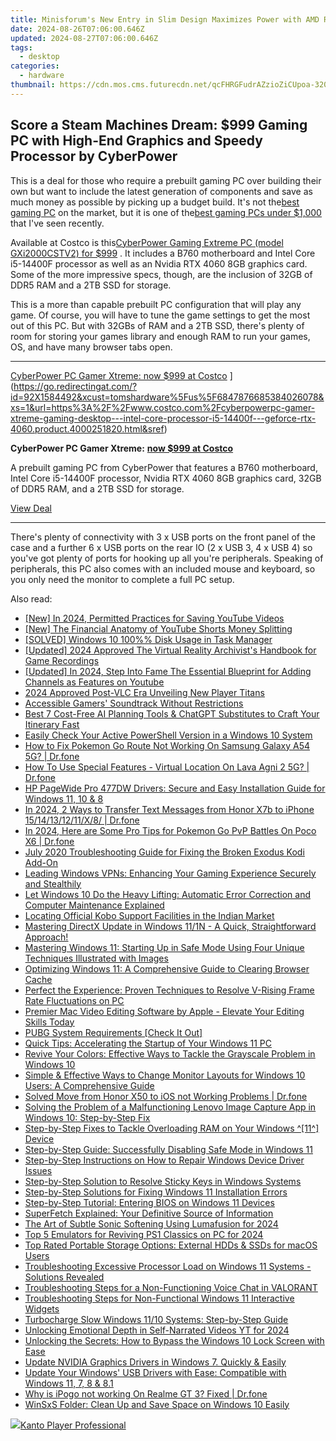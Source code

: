 ```yaml
---
title: Minisforum's New Entry in Slim Design Maximizes Power with AMD Ryzen 9 Processor and Advanced GPU Tech
date: 2024-08-26T07:06:00.646Z
updated: 2024-08-27T07:06:00.646Z
tags:
  - desktop
categories:
  - hardware
thumbnail: https://cdn.mos.cms.futurecdn.net/qcFHRGFudrAZzioZiCUpoa-320-80.png
---
```


## Score a Steam Machines Dream: $999 Gaming PC with High-End Graphics and Speedy Processor by CyberPower

This is a deal for those who require a prebuilt gaming PC over building their own but want to include the latest generation of components and save as much money as possible by picking up a budget build. It's not the[best gaming PC](https://www.tomshardware.com/best-picks/best-gaming-pcs) on the market, but it is one of the[best gaming PCs under $1,000](https://www.tomshardware.com/best-picks/best-pc-builds-gaming) that I've seen recently.

 Available at Costco is this[CyberPower Gaming Extreme PC (model GXi2000CSTV2) for $999](https://go.redirectingat.com/?id=92X1584492&xcust=tomshardware%5Fus%5F3885870272764414786&xs=1&url=https%3A%2F%2Fwww.costco.com%2Fcyberpowerpc-gamer-xtreme-gaming-desktop---intel-core-processor-i5-14400f---geforce-rtx-4060.product.4000251820.html&sref=https%3A%2F%2Fwww.tomshardware.com%2Fdesktops%2Fgaming-pcs%2Fpick-up-this-cyberpower-gaming-pc-for-just-dollar999-includes-nvidia-rtx-4060-8gb-intel-core-i5-14400f-and-32gb-of-ddr5-ram) . It includes a B760 motherboard and Intel Core i5-14400F processor as well as an Nvidia RTX 4060 8GB graphics card. Some of the more impressive specs, though, are the inclusion of 32GB of DDR5 RAM and a 2TB SSD for storage.

 This is a more than capable prebuilt PC configuration that will play any game. Of course, you will have to tune the game settings to get the most out of this PC. But with 32GBs of RAM and a 2TB SSD, there's plenty of room for storing your games library and enough RAM to run your games, OS, and have many browser tabs open.

---

[CyberPower PC Gamer Xtreme: now $999 at Costco](https://cdn.mos.cms.futurecdn.net/JhZG4fuC8Dqc5vAfZ3b2bM-200-100.png "CyberPower PC Gamer Xtreme: now $999 at Costco") ](https://go.redirectingat.com/?id=92X1584492&xcust=tomshardware%5Fus%5F6847876685384026078&xs=1&url=https%3A%2F%2Fwww.costco.com%2Fcyberpowerpc-gamer-xtreme-gaming-desktop---intel-core-processor-i5-14400f---geforce-rtx-4060.product.4000251820.html&sref)

**CyberPower PC Gamer Xtreme:** [**now $999 at Costco**](https://go.redirectingat.com/?id=92X1584492&xcust=tomshardware%5Fus%5F5197591435400513935&xs=1&url=https%3A%2F%2Fwww.costco.com%2Fcyberpowerpc-gamer-xtreme-gaming-desktop---intel-core-processor-i5-14400f---geforce-rtx-4060.product.4000251820.html&sref)
  
 A prebuilt gaming PC from CyberPower that features a B760 motherboard, Intel Core i5-14400F processor, Nvidia RTX 4060 8GB graphics card, 32GB of DDR5 RAM, and a 2TB SSD for storage.

[View Deal](https://go.redirectingat.com/?id=92X1584492&xcust=tomshardware%5Fus%5F6847876685384026078&xs=1&url=https%3A%2F%2Fwww.costco.com%2Fcyberpowerpc-gamer-xtreme-gaming-desktop---intel-core-processor-i5-14400f---geforce-rtx-4060.product.4000251820.html&sref)

---

 There's plenty of connectivity with 3 x USB ports on the front panel of the case and a further 6 x USB ports on the rear IO (2 x USB 3, 4 x USB 4) so you've got plenty of ports for hooking up all you're peripherals. Speaking of peripherals, this PC also comes with an included mouse and keyboard, so you only need the monitor to complete a full PC setup.


<ins class="adsbygoogle"
     style="display:block"
     data-ad-format="autorelaxed"
     data-ad-client="ca-pub-7571918770474297"
     data-ad-slot="1223367746"></ins>



<ins class="adsbygoogle"
     style="display:block"
     data-ad-client="ca-pub-7571918770474297"
     data-ad-slot="8358498916"
     data-ad-format="auto"
     data-full-width-responsive="true"></ins>

<span class="atpl-alsoreadstyle">Also read:</span>
<div><ul>
<li><a href="https://youtube-blog.techidaily.com/n-2024-permitted-practices-for-saving-youtube-videos/"><u>[New] In 2024, Permitted Practices for Saving YouTube Videos</u></a></li>
<li><a href="https://youtube-zero.techidaily.com/he-financial-anatomy-of-youtube-shorts-money-splitting/"><u>[New] The Financial Anatomy of YouTube Shorts Money Splitting</u></a></li>
<li><a href="https://technical-tips.techidaily.com/solved-windows-10-100-disk-usage-in-task-manager/"><u>[SOLVED] Windows 10 100%% Disk Usage in Task Manager</u></a></li>
<li><a href="https://screen-capture.techidaily.com/updated-2024-approved-the-virtual-reality-archivists-handbook-for-game-recordings/"><u>[Updated] 2024 Approved  The Virtual Reality Archivist's Handbook for Game Recordings</u></a></li>
<li><a href="https://youtube-lab.techidaily.com/ed-in-2024-step-into-fame-the-essential-blueprint-for-adding-channels-as-features-on-youtube/"><u>[Updated] In 2024, Step Into Fame  The Essential Blueprint for Adding Channels as Features on Youtube</u></a></li>
<li><a href="https://extra-support.techidaily.com/2024-approved-post-vlc-era-unveiling-new-player-titans/"><u>2024 Approved  Post-VLC Era  Unveiling New Player Titans</u></a></li>
<li><a href="https://extra-resources.techidaily.com/accessible-gamers-soundtrack-without-restrictions/"><u>Accessible Gamers' Soundtrack Without Restrictions</u></a></li>
<li><a href="https://tech-haven.techidaily.com/best-7-cost-free-ai-planning-tools-and-chatgpt-substitutes-to-craft-your-itinerary-fast/"><u>Best 7 Cost-Free AI Planning Tools & ChatGPT Substitutes to Craft Your Itinerary Fast</u></a></li>
<li><a href="https://win-forum.techidaily.com/easily-check-your-active-powershell-version-in-a-windows-10-system/"><u>Easily Check Your Active PowerShell Version in a Windows 10 System</u></a></li>
<li><a href="https://change-location.techidaily.com/how-to-fix-pokemon-go-route-not-working-on-samsung-galaxy-a54-5g-drfone-by-drfone-virtual-android/"><u>How to Fix Pokemon Go Route Not Working On Samsung Galaxy A54 5G? | Dr.fone</u></a></li>
<li><a href="https://fix-guide.techidaily.com/how-to-use-special-features-virtual-location-on-lava-agni-2-5g-drfone-by-drfone-virtual-android/"><u>How To Use Special Features - Virtual Location On Lava Agni 2 5G? | Dr.fone</u></a></li>
<li><a href="https://hardware-help.techidaily.com/hp-pagewide-pro-477dw-drivers-secure-and-easy-installation-guide-for-windows-11-10-and-8/"><u>HP PageWide Pro 477DW Drivers: Secure and Easy Installation Guide for Windows 11, 10 & 8</u></a></li>
<li><a href="https://android-transfer.techidaily.com/in-2024-2-ways-to-transfer-text-messages-from-honor-x7b-to-iphone-1514131211x8-drfone-by-drfone-transfer-from-android-transfer-from-android/"><u>In 2024, 2 Ways to Transfer Text Messages from Honor X7b to iPhone 15/14/13/12/11/X/8/ | Dr.fone</u></a></li>
<li><a href="https://pokemon-go-android.techidaily.com/in-2024-here-are-some-pro-tips-for-pokemon-go-pvp-battles-on-poco-x6-drfone-by-drfone-virtual-android/"><u>In 2024, Here are Some Pro Tips for Pokemon Go PvP Battles On Poco X6 | Dr.fone</u></a></li>
<li><a href="https://technical-tips.techidaily.com/july-2020-troubleshooting-guide-for-fixing-the-broken-exodus-kodi-add-on/"><u>July 2020 Troubleshooting Guide for Fixing the Broken Exodus Kodi Add-On</u></a></li>
<li><a href="https://technical-tips.techidaily.com/leading-windows-vpns-enhancing-your-gaming-experience-securely-and-stealthily/"><u>Leading Windows VPNs: Enhancing Your Gaming Experience Securely and Stealthily</u></a></li>
<li><a href="https://technical-tips.techidaily.com/let-windows-10-do-the-heavy-lifting-automatic-error-correction-and-computer-maintenance-explained/"><u>Let Windows 10 Do the Heavy Lifting: Automatic Error Correction and Computer Maintenance Explained</u></a></li>
<li><a href="https://some-skills.techidaily.com/locating-official-kobo-support-facilities-in-the-indian-market/"><u>Locating Official Kobo Support Facilities in the Indian Market</u></a></li>
<li><a href="https://technical-tips.techidaily.com/1723808116661-mastering-directx-update-in-windows-111n-a-quick-straightforward-approach/"><u>Mastering DirectX Update in Windows 11/1N - A Quick, Straightforward Approach!</u></a></li>
<li><a href="https://technical-tips.techidaily.com/mastering-windows-11-starting-up-in-safe-mode-using-four-unique-techniques-illustrated-with-images/"><u>Mastering Windows 11: Starting Up in Safe Mode Using Four Unique Techniques Illustrated with Images</u></a></li>
<li><a href="https://technical-tips.techidaily.com/optimizing-windows-11-a-comprehensive-guide-to-clearing-browser-cache/"><u>Optimizing Windows 11: A Comprehensive Guide to Clearing Browser Cache</u></a></li>
<li><a href="https://win-answers.techidaily.com/perfect-the-experience-proven-techniques-to-resolve-v-rising-frame-rate-fluctuations-on-pc/"><u>Perfect the Experience: Proven Techniques to Resolve V-Rising Frame Rate Fluctuations on PC</u></a></li>
<li><a href="https://technical-tips.techidaily.com/premier-mac-video-editing-software-by-apple-elevate-your-editing-skills-today/"><u>Premier Mac Video Editing Software by Apple - Elevate Your Editing Skills Today</u></a></li>
<li><a href="https://technical-tips.techidaily.com/pubg-system-requirements-check-it-out/"><u>PUBG System Requirements [Check It Out]</u></a></li>
<li><a href="https://technical-tips.techidaily.com/quick-tips-accelerating-the-startup-of-your-windows-11-pc/"><u>Quick Tips: Accelerating the Startup of Your Windows 11 PC</u></a></li>
<li><a href="https://technical-tips.techidaily.com/revive-your-colors-effective-ways-to-tackle-the-grayscale-problem-in-windows-10/"><u>Revive Your Colors: Effective Ways to Tackle the Grayscale Problem in Windows 10</u></a></li>
<li><a href="https://technical-tips.techidaily.com/simple-and-effective-ways-to-change-monitor-layouts-for-windows-10-users-a-comprehensive-guide/"><u>Simple & Effective Ways to Change Monitor Layouts for Windows 10 Users: A Comprehensive Guide</u></a></li>
<li><a href="https://android-transfer.techidaily.com/solved-move-from-honor-x50-to-ios-not-working-problems-drfone-by-drfone-transfer-from-android-transfer-from-android/"><u>Solved Move from Honor X50 to iOS not Working Problems | Dr.fone</u></a></li>
<li><a href="https://technical-tips.techidaily.com/solving-the-problem-of-a-malfunctioning-lenovo-image-capture-app-in-windows-10-step-by-step-fix/"><u>Solving the Problem of a Malfunctioning Lenovo Image Capture App in Windows 10: Step-by-Step Fix</u></a></li>
<li><a href="https://technical-tips.techidaily.com/step-by-step-fixes-to-tackle-overloading-ram-on-your-windows-11-device/"><u>Step-by-Step Fixes to Tackle Overloading RAM on Your Windows ^[11^] Device</u></a></li>
<li><a href="https://technical-tips.techidaily.com/step-by-step-guide-successfully-disabling-safe-mode-in-windows-11/"><u>Step-by-Step Guide: Successfully Disabling Safe Mode in Windows 11</u></a></li>
<li><a href="https://technical-tips.techidaily.com/step-by-step-instructions-on-how-to-repair-windows-device-driver-issues/"><u>Step-by-Step Instructions on How to Repair Windows Device Driver Issues</u></a></li>
<li><a href="https://technical-tips.techidaily.com/step-by-step-solution-to-resolve-sticky-keys-in-windows-systems/"><u>Step-by-Step Solution to Resolve Sticky Keys in Windows Systems</u></a></li>
<li><a href="https://technical-tips.techidaily.com/step-by-step-solutions-for-fixing-windows-11-installation-errors/"><u>Step-by-Step Solutions for Fixing Windows 11 Installation Errors</u></a></li>
<li><a href="https://technical-tips.techidaily.com/step-by-step-tutorial-entering-bios-on-windows-11-devices/"><u>Step-by-Step Tutorial: Entering BIOS on Windows 11 Devices</u></a></li>
<li><a href="https://technical-tips.techidaily.com/superfetch-explained-your-definitive-source-of-information/"><u>SuperFetch Explained: Your Definitive Source of Information</u></a></li>
<li><a href="https://some-approaches.techidaily.com/the-art-of-subtle-sonic-softening-using-lumafusion-for-2024/"><u>The Art of Subtle Sonic Softening Using Lumafusion for 2024</u></a></li>
<li><a href="https://visual-screen-recording.techidaily.com/top-5-emulators-for-reviving-ps1-classics-on-pc-for-2024/"><u>Top 5 Emulators for Reviving PS1 Classics on PC for 2024</u></a></li>
<li><a href="https://technical-tips.techidaily.com/top-rated-portable-storage-options-external-hdds-and-ssds-for-macos-users/"><u>Top Rated Portable Storage Options: External HDDs & SSDs for macOS Users</u></a></li>
<li><a href="https://technical-tips.techidaily.com/troubleshooting-excessive-processor-load-on-windows-11-systems-solutions-revealed/"><u>Troubleshooting Excessive Processor Load on Windows 11 Systems - Solutions Revealed</u></a></li>
<li><a href="https://sound-issues.techidaily.com/troubleshooting-steps-for-a-non-functioning-voice-chat-in-valorant/"><u>Troubleshooting Steps for a Non-Functioning Voice Chat in VALORANT</u></a></li>
<li><a href="https://technical-tips.techidaily.com/troubleshooting-steps-for-non-functional-windows-11-interactive-widgets/"><u>Troubleshooting Steps for Non-Functional Windows 11 Interactive Widgets</u></a></li>
<li><a href="https://technical-tips.techidaily.com/turbocharge-slow-windows-1110-systems-step-by-step-guide/"><u>Turbocharge Slow Windows 11/10 Systems: Step-by-Step Guide</u></a></li>
<li><a href="https://facebook-record-videos.techidaily.com/unlocking-emotional-depth-in-self-narrated-videos-yt-for-2024/"><u>Unlocking Emotional Depth in Self-Narrated Videos YT for 2024</u></a></li>
<li><a href="https://technical-tips.techidaily.com/unlocking-the-secrets-how-to-bypass-the-windows-10-lock-screen-with-ease/"><u>Unlocking the Secrets: How to Bypass the Windows 10 Lock Screen with Ease</u></a></li>
<li><a href="https://technical-tips.techidaily.com/update-nvidia-graphics-drivers-in-windows-7-quickly-and-easily/"><u>Update NVIDIA Graphics Drivers in Windows 7. Quickly & Easily</u></a></li>
<li><a href="https://technical-tips.techidaily.com/update-your-windows-usb-drivers-with-ease-compatible-with-windows-11-7-8-and-81/"><u>Update Your Windows' USB Drivers with Ease: Compatible with Windows 11, 7, 8 & 8.1</u></a></li>
<li><a href="https://pokemon-go-android.techidaily.com/why-is-ipogo-not-working-on-realme-gt-3-fixed-drfone-by-drfone-virtual-android/"><u>Why is iPogo not working On Realme GT 3? Fixed | Dr.fone</u></a></li>
<li><a href="https://technical-tips.techidaily.com/winsxs-folder-clean-up-and-save-space-on-windows-10-easily/"><u>WinSxS Folder: Clean Up and Save Space on Windows 10 Easily</u></a></li>
</ul></div>

<!-- affiliate ads begin -->
<a href="https://secure.2checkout.com/order/checkout.php?PRODS=4742929&QTY=1&AFFILIATE=108875&CART=1"><img src="https://secure.avangate.com/images/merchant/e09fdffe648a30658a9657bbed7b2388/products/boxshot(2).png" border="0">Kanto Player Professional</a>
<!-- affiliate ads end -->